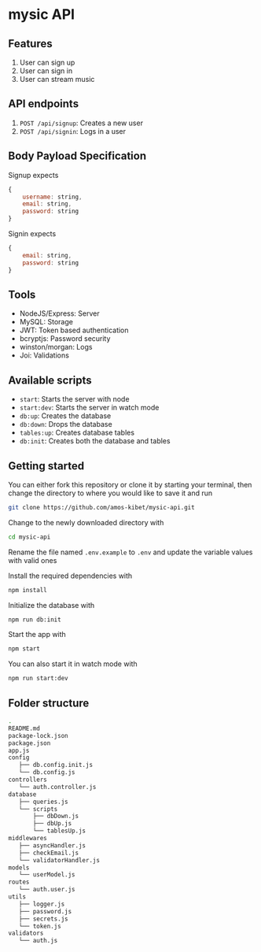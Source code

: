 # mysic API

## Features

1. User can sign up
2. User can sign in
3. User can stream music

## API endpoints

1. `POST /api/signup`: Creates a new user
2. `POST /api/signin`: Logs in a user

## Body Payload Specification

Signup expects

```js
{
    username: string,
    email: string,
    password: string
}
```

Signin expects

```js
{
    email: string,
    password: string
}
```

## Tools

- NodeJS/Express: Server
- MySQL: Storage
- JWT: Token based authentication
- bcryptjs: Password security
- winston/morgan: Logs
- Joi: Validations

## Available scripts

- `start`: Starts the server with node
- `start:dev`: Starts the server in watch mode
- `db:up`: Creates the database
- `db:down`: Drops the database
- `tables:up`: Creates database tables
- `db:init`: Creates both the database and tables

## Getting started

You can either fork this repository or clone it by starting your terminal, then change the directory to where you would like to save it and run

```sh
git clone https://github.com/amos-kibet/mysic-api.git
```

Change to the newly downloaded directory with

```sh
cd mysic-api
```

Rename the file named `.env.example` to `.env` and update the variable values with valid ones

Install the required dependencies with

```sh
npm install
```

Initialize the database with

```sh
npm run db:init
```

Start the app with

```sh
npm start
```

You can also start it in watch mode with

```sh
npm run start:dev
```

## Folder structure

```sh
.
README.md
package-lock.json
package.json
app.js
config
   ├── db.config.init.js
   └── db.config.js
controllers
   └── auth.controller.js
database
   ├── queries.js
   └── scripts
       ├── dbDown.js
       ├── dbUp.js
       └── tablesUp.js
middlewares
   ├── asyncHandler.js
   ├── checkEmail.js
   └── validatorHandler.js
models
   └── userModel.js
routes
   └── auth.user.js
utils
   ├── logger.js
   ├── password.js
   ├── secrets.js
   └── token.js
validators
   └── auth.js
```
